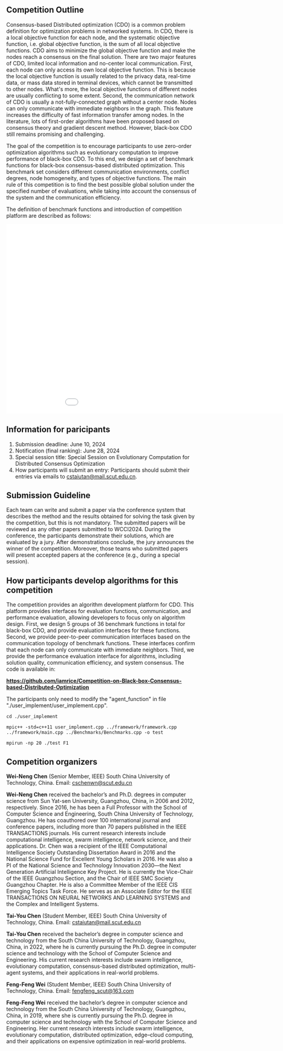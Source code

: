 
## Competition Outline

Consensus-based Distributed optimization (CDO) is a common problem definition for optimization problems in networked systems. In CDO, there is a local objective function for each node, and the systematic objective function, i.e. global objective function, is the sum of all local objective functions. CDO aims to minimize the global objective function and make the nodes reach a consensus on the final solution. There are two major features of CDO, limited local information and no-center local communication. First, each node can only access its own local objective function. This is because the local objective function is usually related to the privacy data, real-time data, or mass data stored in terminal devices, which cannot be transmitted to other nodes. What's more, the local objective functions of different nodes are usually conflicting to some extent. Second, the communication network of CDO is usually a not-fully-connected graph without a center node. Nodes can only communicate with immediate neighbors in the graph. This feature increases the difficulty of fast information transfer among nodes. In the literature, lots of first-order algorithms have been proposed based on consensus theory and gradient descent method. However, black-box CDO still remains promising and challenging. 

The goal of the competition is to encourage participants to use zero-order optimization algorithms such as evolutionary computation to improve performance of black-box CDO. To this end, we design a set of benchmark functions for black-box consensus-based distributed optimization. This benchmark set considers different communication environments, conflict degrees, node homogeneity, and types of objective functions. The main rule of this competition is to find the best possible global solution under the specified number of evaluations, while taking into account the consensus of the system and the communication efficiency.

The definition of benchmark functions and introduction of competition platform are described as follows:

<iframe src="./proposal.pdf" width="1000" height="500" frameborder="0"></iframe>

## Information for paricipants

1. Submission deadline: June 10, 2024
2. Notification (final ranking): June 28, 2024
3. Special session title: Special Session on Evolutionary Computation for Distributed Consensus Optimization
4. How participants will submit an entry: Participants should submit their entries via emails to cstaiutan@mail.scut.edu.cn.

## Submission Guideline

Each team can write and submit a paper via the conference system that describes the method and the results obtained for solving the task given by the competition, but this is not mandatory. The submitted papers will be reviewed as any other papers submitted to WCCI2024. During the conference, the participants demonstrate their solutions, which are evaluated by a jury. After demonstrations conclude, the jury announces the winner of the competition. Moreover, those teams who submitted papers will present accepted papers at the conference (e.g., during a special session). 

## How participants develop algorithms for this competition

The competition provides an algorithm development platform for CDO. This platform provides interfaces for evaluation functions, communication, and performance evaluation, allowing developers to focus only on algorithm design. First, we design 5 groups of 36 benchmark functions in total for black-box CDO, and provide evaluation interfaces for these functions. Second, we provide peer-to-peer communication interfaces based on the communication topology of benchmark functions. These interfaces confirm that each node can only communicate with immediate neighbors. Third, we provide the performance evaluation interface for algorithms, including solution quality, communication efficiency, and system consensus. The code is available in:

**https://github.com/iamrice/Competition-on-Black-box-Consensus-based-Distributed-Optimization**

The participants only need to modify the "agent_function" in file "./user_implement/user_implement.cpp". 
```
cd ./user_implement

mpic++ -std=c++11 user_implement.cpp ../framework/framework.cpp ../framework/main.cpp ../Benchmarks/Benchmarks.cpp -o test

mpirun -np 20 ./test F1

```

## Competition organizers

**Wei-Neng Chen** (Senior Member, IEEE)
South China University of Technology, China.
Email: cschenwn@scut.edu.cn

**Wei-Neng Chen** received the bachelor’s and Ph.D. degrees in computer science from Sun Yat-sen University, Guangzhou, China, in 2006 and 2012, respectively. Since 2016, he has been a Full Professor with the School of Computer Science and Engineering, South China University of Technology, Guangzhou. He has coauthored over 100 international journal and conference papers, including more than 70 papers published in the IEEE TRANSACTIONS journals. His current research interests include computational intelligence, swarm intelligence, network science, and their applications. Dr. Chen was a recipient of the IEEE Computational Intelligence Society Outstanding Dissertation Award in 2016 and the National Science Fund for Excellent Young Scholars in 2016. He was also a PI of the National Science and Technology Innovation 2030—the Next Generation Artificial Intelligence Key Project. He is currently the Vice-Chair of the IEEE Guangzhou Section, and the Chair of IEEE SMC Society Guangzhou Chapter. He is also a Committee Member of the IEEE CIS Emerging Topics Task Force. He serves as an Associate Editor for the IEEE TRANSACTIONS ON NEURAL NETWORKS AND LEARNING SYSTEMS and the Complex and Intelligent Systems.


**Tai-You Chen** (Student Member, IEEE)
South China University of Technology, China.
Email: cstaiutan@mail.scut.edu.cn

**Tai-You Chen** received the bachelor’s degree in computer science and technology from the South China University of Technology, Guangzhou, China, in 2022, where he is currently pursuing the Ph.D. degree in computer science and technology with the School of Computer Science and Engineering.  His current research interests include swarm intelligence, evolutionary computation, consensus-based distributed optimization, multi-agent systems, and their applications in real-world problems.

**Feng-Feng Wei** (Student Member, IEEE)
South China University of Technology, China.
Email: fengfeng_scut@163.com

**Feng-Feng Wei** received the bachelor’s degree in computer science and technology from the South China University of Technology, Guangzhou, China, in 2019, where she is currently pursuing the Ph.D. degree in computer science and technology with the School of Computer Science and Engineering.  Her current research interests include swarm intelligence, evolutionary computation, distributed optimization, edge–cloud computing, and their applications on expensive optimization in real-world problems.

